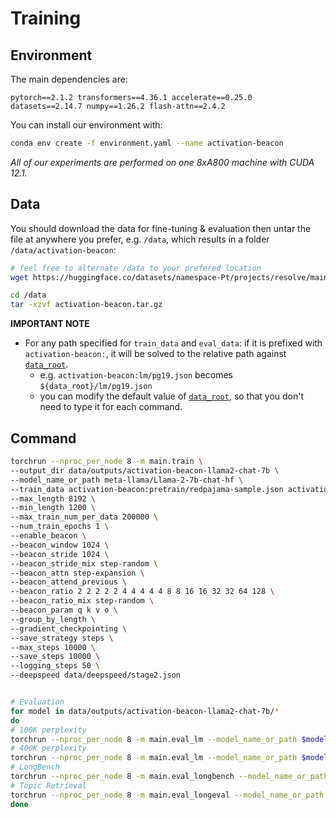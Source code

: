 # Training

## Environment
The main dependencies are:
```
pytorch==2.1.2 transformers==4.36.1 accelerate==0.25.0 datasets==2.14.7 numpy==1.26.2 flash-attn==2.4.2
```
You can install our environment with:
```bash
conda env create -f environment.yaml --name activation-beacon
```

*All of our experiments are performed on one 8xA800 machine with CUDA 12.1.*


## Data
You should download the data for fine-tuning & evaluation then untar the file at anywhere you prefer, e.g. `/data`, which results in a folder `/data/activation-beacon`:
```bash
# feel free to alternate /data to your prefered location
wget https://huggingface.co/datasets/namespace-Pt/projects/resolve/main/activation-beacon.tar.gz?download=true -O /data/activation-beacon.tar.gz

cd /data
tar -xzvf activation-beacon.tar.gz
```

**IMPORTANT NOTE**
- For any path specified for `train_data` and `eval_data`: if it is prefixed with `activation-beacon:`, it will be solved to the relative path against [`data_root`](../src/args.py). 
  - e.g. `activation-beacon:lm/pg19.json` becomes `${data_root}/lm/pg19.json`
  - you can modify the default value of [`data_root`](../src/args.py), so that you don't need to type it for each command.

## Command
```bash
torchrun --nproc_per_node 8 -m main.train \
--output_dir data/outputs/activation-beacon-llama2-chat-7b \
--model_name_or_path meta-llama/Llama-2-7b-chat-hf \
--train_data activation-beacon:pretrain/redpajama-sample.json activation-beacon:finetune/longalpaca.json \
--max_length 8192 \
--min_length 1200 \
--max_train_num_per_data 200000 \
--num_train_epochs 1 \
--enable_beacon \
--beacon_window 1024 \
--beacon_stride 1024 \
--beacon_stride_mix step-random \
--beacon_attn step-expansion \
--beacon_attend_previous \
--beacon_ratio 2 2 2 2 2 4 4 4 4 4 8 8 16 16 32 32 64 128 \
--beacon_ratio_mix step-random \
--beacon_param q k v o \
--group_by_length \
--gradient_checkpointing \
--save_strategy steps \
--max_steps 10000 \
--save_steps 10000 \
--logging_steps 50 \
--deepspeed data/deepspeed/stage2.json


# Evaluation
for model in data/outputs/activation-beacon-llama2-chat-7b/*
do
# 100K perplexity
torchrun --nproc_per_node 8 -m main.eval_lm --model_name_or_path $model --max_length 100000 --beacon_ratio 32 --min_length 400000 --enable_beacon --stride 0
# 400K perplexity
torchrun --nproc_per_node 8 -m main.eval_lm --model_name_or_path $model --max_length 400000 --beacon_ratio 128 --min_length 400000 --enable_beacon --stride 0
# LongBench
torchrun --nproc_per_node 8 -m main.eval_longbench --model_name_or_path $model --dataset_names narrativeqa qasper multifieldqa_en hotpotqa 2wikimqa musique gov_report qmsum multi_news trec triviaqa samsum lcc repobench-p --max_length 15500 --enable_beacon
# Topic Retrieval
torchrun --nproc_per_node 8 -m main.eval_longeval --model_name_or_path $model --enable_beacon
done
```